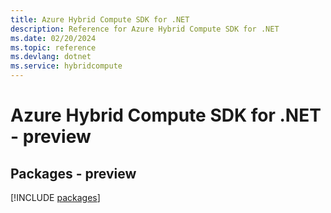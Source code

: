```yaml
---
title: Azure Hybrid Compute SDK for .NET
description: Reference for Azure Hybrid Compute SDK for .NET
ms.date: 02/20/2024
ms.topic: reference
ms.devlang: dotnet
ms.service: hybridcompute
---
```

# Azure Hybrid Compute SDK for .NET - preview
## Packages - preview
[!INCLUDE [packages](hybrid-compute-index.md)]